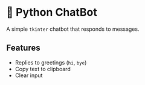# 🐍 Python ChatBot  
A simple `tkinter` chatbot that responds to messages.  

## Features  
- Replies to greetings (`hi`, `bye`)  
- Copy text to clipboard  
- Clear input
